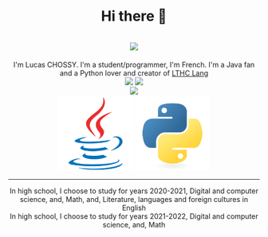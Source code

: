 <div align="center">
  <h1>Hi there 👋</h1>
  <br/>
  <img src="https://komarev.com/ghpvc/?username=LTHCTheMaster&color=grey"/>
  <br/>
  <br/>
  I'm Lucas CHOSSY. I'm a student/programmer, I'm French. I'm a Java fan and a Python lover and creator of <a href="https://github.com/LTHCTheMaster/LTHC-Lang">LTHC Lang</a>
  <br/>
  <img src="https://github-readme-stats.vercel.app/api?username=LTHCTheMaster&hide=issues&show_icons=true&theme=radical"/>
  <img src="https://github-readme-stats.vercel.app/api/top-langs/?username=LTHCTheMaster&layout=compact&theme=radical"/>
  <br/>
  <a href="https://github.com/LTHC-s-Datapack/LTHC-s-Magic-And-Spells-Universe"><img src="https://github-readme-stats.vercel.app/api/pin/?username=LTHC-s-Datapack&repo=lthc-s-magic-and-spells-universe&theme=radical"/></a>
  <div>
    <img src="https://github.com/devicons/devicon/blob/master/icons/java/java-original.svg"/ width="150px">
    <img src="https://github.com/devicons/devicon/blob/master/icons/python/python-original.svg"/ width="150px">
  </div>
  </div>
<hr/>
<div align="center">
  In high school, I choose to study for years 2020-2021, Digital and computer science, and, Math, and, Literature, languages and foreign cultures in English
  </br>
  In high school, I choose to study for years 2021-2022, Digital and computer science, and, Math
<div/>
<br/>
